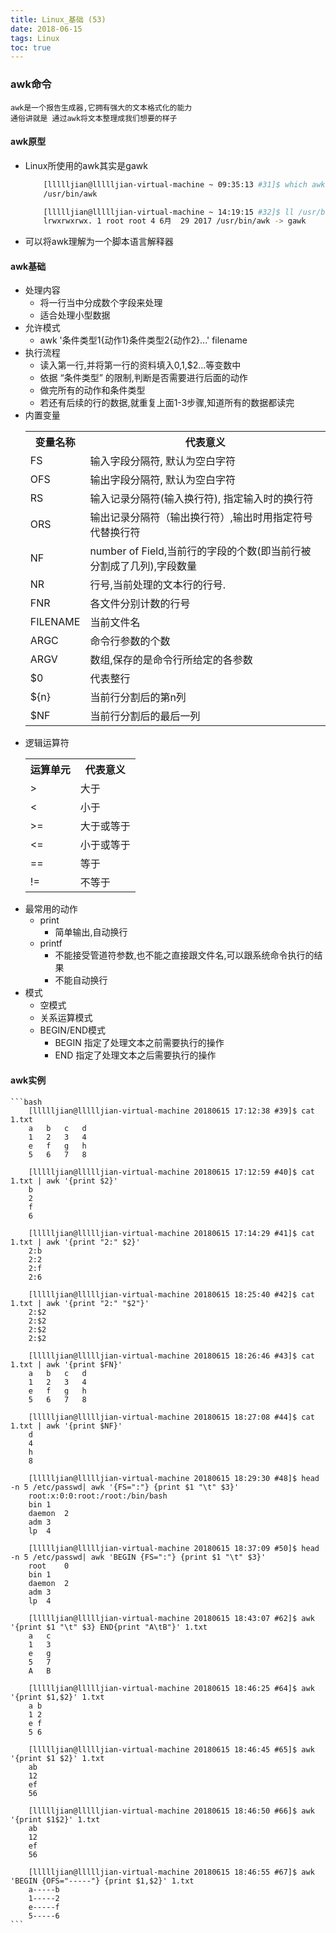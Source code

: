 ```yaml
---
title: Linux_基础 (53)
date: 2018-06-15
tags: Linux
toc: true
---
```


### awk命令
    awk是一个报告生成器,它拥有强大的文本格式化的能力
    通俗讲就是 通过awk将文本整理成我们想要的样子

<!-- more -->

#### awk原型
- Linux所使用的awk其实是gawk
    ```bash
        [llllljian@llllljian-virtual-machine ~ 09:35:13 #31]$ which awk
        /usr/bin/awk

        [llllljian@llllljian-virtual-machine ~ 14:19:15 #32]$ ll /usr/bin/awk
        lrwxrwxrwx. 1 root root 4 6月  29 2017 /usr/bin/awk -> gawk
    ```
- 可以将awk理解为一个脚本语言解释器

#### awk基础 
- 处理内容
    * 将一行当中分成数个字段来处理
    * 适合处理小型数据
- 允许模式
    * awk '条件类型1{动作1}条件类型2{动作2}...' filename
- 执行流程
    * 读入第一行,并将第一行的资料填入$0,$1,$2...等变数中
    * 依据 “条件类型” 的限制,判断是否需要进行后面的动作
    * 做完所有的动作和条件类型
    * 若还有后续的行的数据,就重复上面1-3步骤,知道所有的数据都读完
- 内置变量
    <table><tr><th>变量名称</th><th>代表意义</th></tr><tr><td>FS</td><td>输入字段分隔符, 默认为空白字符</td></tr><tr><td>OFS</td><td>输出字段分隔符, 默认为空白字符</td></tr><tr><td>RS</td><td>输入记录分隔符(输入换行符), 指定输入时的换行符</td></tr><tr><td>ORS</td><td>输出记录分隔符（输出换行符）,输出时用指定符号代替换行符</td></tr><tr><td>NF</td><td>number of Field,当前行的字段的个数(即当前行被分割成了几列),字段数量</td></tr><tr><td>NR</td><td>行号,当前处理的文本行的行号.</td></tr><tr><td>FNR</td><td>各文件分别计数的行号</td></tr><tr><td>FILENAME</td><td>当前文件名<tr><td>ARGC</td><td>命令行参数的个数</td></tr><tr><td>ARGV</td><td>数组,保存的是命令行所给定的各参数</td></tr><tr><td>$0</td><td>代表整行</td></tr><tr><td>${n}</td><td>当前行分割后的第n列</td></tr><tr><td>$NF</td><td>当前行分割后的最后一列</td></tr></table>
- 逻辑运算符
    <table><tr><th>运算单元</th><th>代表意义</th></tr><tr><td>></td><td>大于</td></tr><tr><td><</td><td>小于</td></tr><tr><td>>=</td><td>大于或等于</td></tr><tr><td><=</td><td>小于或等于</td></tr><tr><td>==</td><td>等于</td></tr><tr><td>!=</td><td>不等于</td></tr></table>
- 最常用的动作
    * print
        * 简单输出,自动换行
    * printf
        * 不能接受管道符参数,也不能之直接跟文件名,可以跟系统命令执行的结果
        * 不能自动换行
- 模式
    * 空模式
    * 关系运算模式
    * BEGIN/END模式 
        * BEGIN 指定了处理文本之前需要执行的操作
        * END 指定了处理文本之后需要执行的操作

#### awk实例
    ```bash
        [llllljian@llllljian-virtual-machine 20180615 17:12:38 #39]$ cat 1.txt
        a	b	c	d
        1	2	3	4
        e	f	g	h
        5	6	7	8
        
        [llllljian@llllljian-virtual-machine 20180615 17:12:59 #40]$ cat 1.txt | awk '{print $2}'
        b
        2
        f
        6

        [llllljian@llllljian-virtual-machine 20180615 17:14:29 #41]$ cat 1.txt | awk '{print "2:" $2}'
        2:b
        2:2
        2:f
        2:6

        [llllljian@llllljian-virtual-machine 20180615 18:25:40 #42]$ cat 1.txt | awk '{print "2:" "$2"}'
        2:$2
        2:$2
        2:$2
        2:$2

        [llllljian@llllljian-virtual-machine 20180615 18:26:46 #43]$ cat 1.txt | awk '{print $FN}'
        a	b	c	d
        1	2	3	4
        e	f	g	h
        5	6	7	8

        [llllljian@llllljian-virtual-machine 20180615 18:27:08 #44]$ cat 1.txt | awk '{print $NF}'
        d
        4
        h
        8

        [llllljian@llllljian-virtual-machine 20180615 18:29:30 #48]$ head -n 5 /etc/passwd| awk '{FS=":"} {print $1 "\t" $3}'
        root:x:0:0:root:/root:/bin/bash	
        bin	1
        daemon	2
        adm	3
        lp	4

        [llllljian@llllljian-virtual-machine 20180615 18:37:09 #50]$ head -n 5 /etc/passwd| awk 'BEGIN {FS=":"} {print $1 "\t" $3}'
        root	0
        bin	1
        daemon	2
        adm	3
        lp	4

        [llllljian@llllljian-virtual-machine 20180615 18:43:07 #62]$ awk '{print $1 "\t" $3} END{print "A\tB"}' 1.txt
        a	c
        1	3
        e	g
        5	7
        A	B

        [llllljian@llllljian-virtual-machine 20180615 18:46:25 #64]$ awk '{print $1,$2}' 1.txt
        a b
        1 2
        e f
        5 6

        [llllljian@llllljian-virtual-machine 20180615 18:46:45 #65]$ awk '{print $1 $2}' 1.txt
        ab
        12
        ef
        56

        [llllljian@llllljian-virtual-machine 20180615 18:46:50 #66]$ awk '{print $1$2}' 1.txt
        ab
        12
        ef
        56
        
        [llllljian@llllljian-virtual-machine 20180615 18:46:55 #67]$ awk 'BEGIN {OFS="-----"} {print $1,$2}' 1.txt
        a-----b
        1-----2
        e-----f
        5-----6
    ```